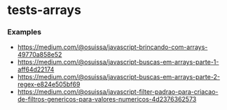 # tests-arrays

### Examples
 - https://medium.com/@osuissa/javascript-brincando-com-arrays-49770a858e52
 - https://medium.com/@osuissa/javascript-buscas-em-arrays-parte-1-aff64d22174
 - https://medium.com/@osuissa/javascript-buscas-em-arrays-parte-2-regex-e824e505bf69
 - https://medium.com/@osuissa/javascript-filter-padrao-para-criacao-de-filtros-genericos-para-valores-numericos-4d2376362573